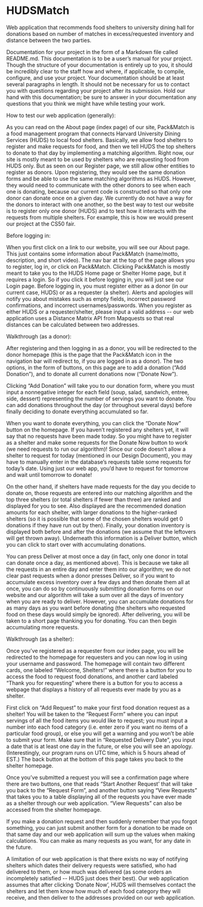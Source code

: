 # HUDSMatch
Web application that recommends food shelters to university dining hall for donations based on number of matches in excess/requested inventory and distance between the two parties.

Documentation for your project in the form of a Markdown file called README.md. This documentation is to be a user’s manual for your project. Though the structure of your documentation is entirely up to you, it should be incredibly clear to the staff how and where, if applicable, to compile, configure, and use your project. Your documentation should be at least several paragraphs in length. It should not be necessary for us to contact you with questions regarding your project after its submission. Hold our hand with this documentation; be sure to answer in your documentation any questions that you think we might have while testing your work.

How to test our web application (generally):

As you can read on the About page (index page) of our site, Pack&Match is a food management program that connects Harvard University Dining Services (HUDS) to local food shelters. Basically, we allow food shelters to register and make requests for food, and then we tell HUDS the top shelters to donate to that day by implementing a matching algorithm. Right now, our site is mostly meant to be used by shelters who are requesting food from HUDS only. But as seen on our Register page, we still allow other entities to register as donors. Upon registering, they would see the same donation forms and be able to use the same matching algorithms as HUDS. However, they would need to communicate with the other donors to see when each one is donating, because our current code is constructed so that only one donor can donate once on a given day. We currently do not have a way for the donors to interact with one another, so the best way to test our website is to register only one donor (HUDS) and to test how it interacts with the requests from multiple shelters. For example, this is how we would present our project at the CS50 fair.

Before logging in:

When you first click on a link to our website, you will see our About page. This just contains some information about Pack&Match (name/motto, description, and short video). The nav bar at the top of the page allows you to register, log in, or click on Pack&Match. Clicking Pack&Match is mostly meant to take you to the HUDS Home page or Shelter Home page, but it requires a login. So if you click it before logging in, you will just see our Login page. Before logging in, you must register either as a donor (in our current case, HUDS) or as a requester (a shelter). Alerts and apologies will notify you about mistakes such as empty fields, incorrect password confirmations, and incorrect usernames/passwords. When you register as either HUDS or a requester/shelter, please input a valid address -- our web application uses a Distance Matrix API from Mapquests so that real distances can be calculated between two addresses.

Walkthrough (as a donor):

After registering and then logging in as a donor, you will be redirected to the donor homepage (this is the page that the Pack&Match icon in the navigation bar will redirect to, if you are logged in as a donor). The two options, in the form of buttons, on this page are to add a donation (“Add Donation”), and to donate all current donations now (“Donate Now”).

Clicking “Add Donation” will take you to our donation form, where you must input a nonnegative integer for each field (soup, salad, sandwich, entree, side, dessert) representing the number of servings you want to donate. You can add donations throughout the day (or throughout several days) before finally deciding to donate everything accumulated so far.

When you want to donate everything, you can click the “Donate Now” button on the homepage. If you haven’t registered any shelters yet, it will say that no requests have been made today. So you might have to register as a shelter and make some requests for the Donate Now button to work (we need requests to run our algorithm)! Since our code doesn’t allow a shelter to request for today (mentioned in our Design Document), you may have to manually enter in the database’s requests table some requests for today’s date. Using just our web app, you’d have to request for tomorrow and wait until tomorrow to donate!

On the other hand, if shelters have made requests for the day you decide to donate on, those requests are entered into our matching algorithm and the top three shelters (or total shelters if fewer than three) are ranked and displayed for you to see. Also displayed are the recommended donation amounts for each shelter, with larger donations to the higher-ranked shelters (so it is possible that some of the chosen shelters would get 0 donations if they have run out by then). Finally, your donation inventory is displayed both before and after the donations (we assume that the leftovers will get thrown away). Underneath this information is a Deliver button, which you can click to start over with accumulating donations.

You can press Deliver at most once a day (in fact, only one donor in total can donate once a day, as mentioned above). This is because we take all the requests in an entire day and enter them into our algorithm; we do not clear past requests when a donor presses Deliver, so if you want to accumulate excess inventory over a few days and then donate them all at once, you can do so by continuously submitting donation forms on our website and our algorithm will take a sum over all the days of inventory when you are ready to deliver. However, you can accumulate donations for as many days as you want before donating (the shelters who requested food on these days would simply be ignored). After delivering, you will be taken to a short page thanking you for donating. You can then begin accumulating more requests.

Walkthrough (as a shelter):

Once you’ve registered as a requester from our index page, you will be redirected to the homepage for requesters and you can now log in using your username and password. The homepage will contain two different cards, one labeled “Welcome, Shelters!” where there is a button for you to access the food to request food donations, and another card labeled “Thank you for requesting” where there is a button for you to access a webpage that displays a history of all requests ever made by you as a shelter.

First click on “Add Request” to make your first food donation request as a shelter! You will be taken to the “Request Form” where you can input servings of all the food items you would like to request; you must input a number into each food category (i.e. enter zero if you want no items of a particular food group), or else you will get a warning and you won’t be able to submit your form. Make sure that in “Requested Delivery Date”, you input a date that is at least one day in the future, or else you will see an apology. (Interestingly, our program runs on UTC time, which is 5 hours ahead of EST.) The back button at the bottom of this page takes you back to the shelter homepage.

Once you’ve submitted a request you will see a confirmation page where there are two buttons, one that reads “Start Another Request’ that will take you back to the “Request Form”, and another button saying “View Requests” that takes you to a table displaying all of the requests you have ever made as a shelter through our web application. “View Requests” can also be accessed from the shelter homepage.

If you make a donation request and then suddenly remember that you forgot something, you can just submit another form for a donation to be made on that same day and our web application will sum up the values when making calculations. You can make as many requests as you want, for any date in the future.

A limitation of our web application is that there exists no way of notifying shelters which dates their delivery requests were satisfied, who had delivered to them, or how much was delivered (as some orders an incompletely satisfied -- HUDS just does their best). Our web application assumes that after clicking ‘Donate Now’, HUDS will themselves contact the shelters and let them know how much of each food category they will receive, and then deliver to the addresses provided on our web application.
